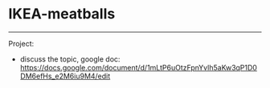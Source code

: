 # IKEA-meatballs
---------------------------------

Project:
  - discuss the topic, google doc: https://docs.google.com/document/d/1mLtP6uOtzFpnYvlh5aKw3qP1D0DM6efHs_e2M6iu9M4/edit
